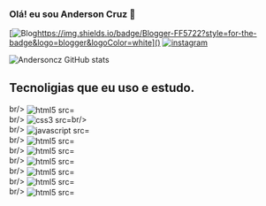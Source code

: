 ### Olá! eu sou Anderson Cruz 👋
[![Blog]()https://img.shields.io/badge/Blogger-FF5722?style=for-the-badge&logo=blogger&logoColor=white]()
[![instagram](https://img.shields.io/badge/Instagram-E4405F?style=for-the-badge&logo=instagram&logoColor=white)]()

![Andersoncz GitHub stats](https://github-readme-stats.vercel.app/api?username=andersoncz&show_icons=true&theme=radical)

## Tecnoligias que eu uso e estudo.
<div style="displey: inline_block"<>br/>
<img align="center" alt="html5 src=" https://img.shields.io/badge/HTML5-E34F26?style=for-the-badge&logo=html5&logoColor=white"/>
<div style="displey: inline_block"<>br/>
<img align="center" alt="css3 src=" https://img.shields.io/badge/CSS3-1572B6?style=for-the-badge&logo=css3&logoColor=white"<>br/>
 <div style="displey: inline_block"<>br/> 
<img align="center" alt="javascript src="https://img.shields.io/badge/JavaScript-F7DF1E?style=for-the-badge&logo=javascript&logoColor=black "/>
  <div style="displey: inline_block"<>br/>    
<img align="center" alt="html5 src=" https://img.shields.io/badge/HTML5-E34F26?style=for-the-badge&logo=html5&logoColor=white"/>
      <div style="displey: inline_block"<>br/>
<img align="center" alt="html5 src=" https://img.shields.io/badge/HTML5-E34F26?style=for-the-badge&logo=html5&logoColor=white"/>
        <div style="displey: inline_block"<>br/>
<img align="center" alt="html5 src=" https://img.shields.io/badge/HTML5-E34F26?style=for-the-badge&logo=html5&logoColor=white"/>
          <div style="displey: inline_block"<>br/>
<img align="center" alt="html5 src=" https://img.shields.io/badge/HTML5-E34F26?style=for-the-badge&logo=html5&logoColor=white"/>
            <div style="displey: inline_block"<>br/>
<img align="center" alt="html5 src=" https://img.shields.io/badge/HTML5-E34F26?style=for-the-badge&logo=html5&logoColor=white"/>
              <div style="displey: inline_block"<>br/>
<img align="center" alt="html5 src=" https://img.shields.io/badge/HTML5-E34F26?style=for-the-badge&logo=html5&logoColor=white"/>

